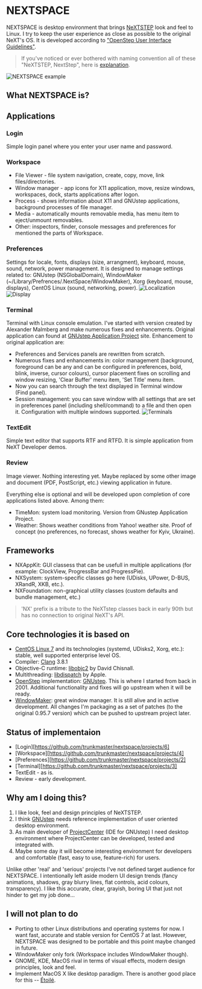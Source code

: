 # NEXTSPACE

NEXTSPACE is desktop environment that brings [NeXTSTEP](https://en.wikipedia.org/wiki/NeXTSTEP) look and feel to Linux. I try to keep the user experience as close as possible to the original NeXT's OS. It is developed according to ["OpenStep User Interface Guidelines"](http://www.gnustep.org/resources/documentation/OpenStepUserInterfaceGuidelines.pdf).
> If you've noticed or ever bothered with naming convention all of these "NeXTSTEP, NextStep", here is [explanation](https://github.com/trunkmaster/nextspace/blob/master/Documentation/OpenStep%20Confusion.md).

![NEXTSPACE example](https://github.com/trunkmaster/nextspace/blob/master/Documentation/NEXTSPACE_Screenshot.png)

## What NEXTSPACE is?
## Applications
### Login
Simple login panel where you enter your user name and password.
### Workspace
* File Viewer - file system navigation, create, copy, move, link files/directories.
* Window manager - app icons for X11 application, move, resize windows, workspaces, dock, starts applications after logon.
* Process - shows information about X11 and GNUstep applications, background processes of file manager.
* Media - automatically mounts removable media, has menu item to eject/unmount removables.
* Other: inspectors, finder, console messages and preferences for mentioned the parts of Workspace.
### Preferences
Settings for locale, fonts, displays (size, arrangment), keyboard, mouse, sound, network, power management. It is designed to manage settings related to: GNUstep (NSGlobalDomain), WindowMaker (~/Library/Prefrences/.NextSpace/WindowMaker), Xorg (keyboard, mouse, displays), CentOS Linux (sound, networking, power).
![Localization](Documentation/Preferences-Localization.png) ![Display](Documentation/Preferences-Display.png)
### Terminal
Terminal with Linux console emulation. I've started with version created by Alexander Malmberg and make numerous fixes and enhancements. Original application can found at [GNUstep Application Project](http://www.nongnu.org/gap/terminal/index.html) site. Enhancement to original application are:
* Preferences and Services panels are rewritten from scratch.
* Numerous fixes and enhancements in: color management (background, foreground can be any and can be configured in preferences, bold, blink, inverse, cursor colours), cursor placement fixes on scrolling and window resizing, 'Clear Buffer' menu item, 'Set Title' menu item.
* Now you can search through the text displayed in Terminal window (Find panel).
* Session management: you can save window with all settings that are set in preferences panel (including shell/command) to a file and then open it. Configuration with multiple windows supported.
![Terminals](Documentation/Terminals.png)
### TextEdit
Simple text editor that supports RTF and RTFD. It is simple application from NeXT Developer demos.
### Review
Image viewer. Nothing interesting yet. Maybe replaced by some other image and document (PDF, PostScript, etc.) viewing application in future.

Everything else is optional and will be developed upon completion of core applications listed above. Among them:
* TimeMon: system load monitoring. Version from GNustep Application Project.
* Weather: Shows weather conditions from Yahoo! weather site. Proof of concept (no preferences, no forecast, shows weather for Kyiv, Ukraine).

## Frameworks
* NXAppKit: GUI classess that can be usefull in multiple applications (for example: ClockView, ProgressBar and ProgressPie).
* NXSystem: system-specific classes go here (UDisks, UPower, D-BUS, XRandR, XKB, etc.).
* NXFoundation: non-graphical utility classes (custom defaults and bundle management, etc.)
>'NX' prefix is a tribute to the NeXTstep classes back in early 90th but has no connection to original NeXT's API.

## Core technologies it is based on
* [CentOS Linux 7](https://www.centos.org) and its technologies (systemd, UDisks2, Xorg, etc.): stable, well supported enterprise level OS.
* Compiler: [Clang](http://www.llvm.org/) 3.8.1
* Objective-C runtime: [libobjc2](https://github.com/gnustep/libobjc2) by David Chisnall.
* Multithreading: [libdispatch](https://github.com/apple/swift-corelibs-libdispatch) by Apple.
* [OpenStep](https://en.wikipedia.org/wiki/OpenStep) implementation: [GNUstep](http://www.gnustep.org). This is where I started from back in 2001. Additional functionality and fixes will go upstream when it will be ready.
* [WindowMaker](https://windowmaker.org/): great window manager. It is still alive and in active development. All changes I'm packaging as a set of patches (to the original 0.95.7 version) which can be pushed to upstream project later.

## Status of implementaion
* [Login][https://github.com/trunkmaster/nextspace/projects/6]
* [Workspace][https://github.com/trunkmaster/nextspace/projects/4]
* [Preferences][https://github.com/trunkmaster/nextspace/projects/2]
* [Terminal][https://github.com/trunkmaster/nextspace/projects/3]
* TextEdit - as is.
* Review - early development.

## Why am I doing this?
1. I like look, feel and design principles of NeXTSTEP.
2. I think [GNUstep](http://www.gnustep.org) needs reference implementation of user oriented desktop environment.
3. As main developer of [ProjectCenter](http://www.gnustep.org/experience/ProjectCenter.html) (IDE for GNUstep) I need desktop environment where ProjectCenter can be developed, tested and integrated with.
4. Maybe some day it will become interesting environment for developers and comfortable (fast, easy to use, feature-rich) for users.

Unlike other 'real' and 'serious' projects I've not defined target audience for NEXTSPACE. I intentionally left aside modern UI design trends (fancy animations, shadows, gray blurry lines, flat controls, acid colours, transparency). I like this accurate, clear, grayish, boring UI that just not hinder to get my job done...

## I will not plan to do
* Porting to other Linux distributions and operating systems for now. I want fast, accurate and stable version for CentOS 7 at last. However, NEXTSPACE was designed to be portable and this point maybe changed in future.
* WindowMaker only fork (Workspace includes WindowMaker though).
* GNOME, KDE, MacOS rival in terms of visual effects, modern design principles, look and feel.
* Implement MacOS X like desktop paradigm. There is another good place for this -- [Étoilé](http://etoileos.com).
